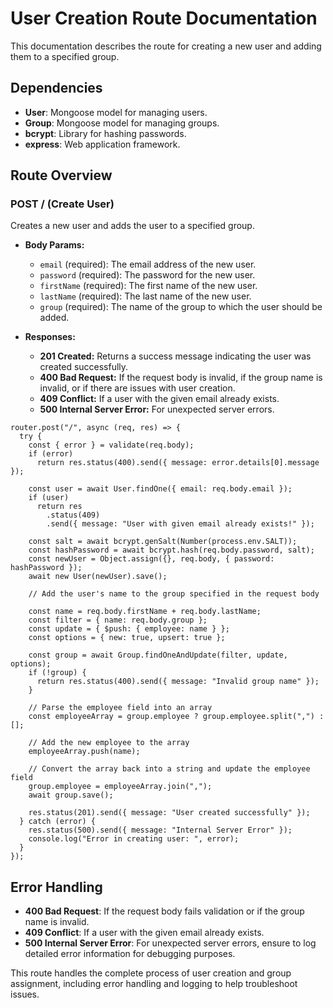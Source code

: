 # User Creation Route Documentation

This documentation describes the route for creating a new user and adding them to a specified group.

## Dependencies

- **User**: Mongoose model for managing users.
- **Group**: Mongoose model for managing groups.
- **bcrypt**: Library for hashing passwords.
- **express**: Web application framework.

## Route Overview

### POST / (Create User)

Creates a new user and adds the user to a specified group.

- **Body Params:**

  - `email` (required): The email address of the new user.
  - `password` (required): The password for the new user.
  - `firstName` (required): The first name of the new user.
  - `lastName` (required): The last name of the new user.
  - `group` (required): The name of the group to which the user should be added.

- **Responses:**
  - **201 Created:** Returns a success message indicating the user was created successfully.
  - **400 Bad Request:** If the request body is invalid, if the group name is invalid, or if there are issues with user creation.
  - **409 Conflict:** If a user with the given email already exists.
  - **500 Internal Server Error:** For unexpected server errors.

```
router.post("/", async (req, res) => {
  try {
    const { error } = validate(req.body);
    if (error)
      return res.status(400).send({ message: error.details[0].message });

    const user = await User.findOne({ email: req.body.email });
    if (user)
      return res
        .status(409)
        .send({ message: "User with given email already exists!" });

    const salt = await bcrypt.genSalt(Number(process.env.SALT));
    const hashPassword = await bcrypt.hash(req.body.password, salt);
    const newUser = Object.assign({}, req.body, { password: hashPassword });
    await new User(newUser).save();

    // Add the user's name to the group specified in the request body

    const name = req.body.firstName + req.body.lastName;
    const filter = { name: req.body.group };
    const update = { $push: { employee: name } };
    const options = { new: true, upsert: true };

    const group = await Group.findOneAndUpdate(filter, update, options);
    if (!group) {
      return res.status(400).send({ message: "Invalid group name" });
    }

    // Parse the employee field into an array
    const employeeArray = group.employee ? group.employee.split(",") : [];

    // Add the new employee to the array
    employeeArray.push(name);

    // Convert the array back into a string and update the employee field
    group.employee = employeeArray.join(",");
    await group.save();

    res.status(201).send({ message: "User created successfully" });
  } catch (error) {
    res.status(500).send({ message: "Internal Server Error" });
    console.log("Error in creating user: ", error);
  }
});
```

## Error Handling

- **400 Bad Request**: If the request body fails validation or if the group name is invalid.
- **409 Conflict**: If a user with the given email already exists.
- **500 Internal Server Error**: For unexpected server errors, ensure to log detailed error information for debugging purposes.

This route handles the complete process of user creation and group assignment, including error handling and logging to help troubleshoot issues.
